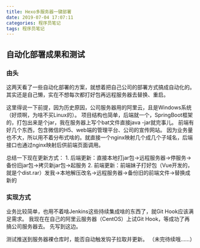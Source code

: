 ```yaml
---
title: Hexo多服务器一键部署
date: 2019-07-04 17:07:11
categories: 程序员笔记
tags: 程序员笔记
---
```

## 自动化部署成果和测试

### 由头

这两天看了一些自动化部署的方案，就想着把自己公司的部署方式搞成自动化的。其实还是自己懒，实在不想每次都打好包再远程服务器去替换、重启。

这里得说一下前提，因为历史原因，公司服务器用的阿里云，且是Windows系统（好烦啊，为啥不买Linux的）。
项目结构也简单，后端就一个，SpringBoot框架的，打包出来是个jar，我在服务器上写个bat文件直接java -jar就完事儿。
前端有好几个东西，包含微信的H5、web端的管理平台、公司的宣传网站。
因为业务量也不大，所以用不着分布式啥的。就直接一个nginx映射几个成几个子域名，后端接口也通过nginx映射后供前端页面调用。

总结一下现在更新方式：
    1. 后端更新：直接本地打jar包->远程服务器->停服务->备份旧jar包->拷贝新jar包->起服务
    2. 前端更新：前端妹子打好包（Vue开发的，就是个dist.rar）发我->本地解压改名->远程服务器->备份旧的前端文件->替换成新的

### 实现方式

业务比较简单，也用不着啥Jenkins这些持续集成啥的东西了，就Git Hook应该满足需求。
我现在在自己的阿里云服务器（CentOS）上试Git Hook，等成功了再搞公司服务器去。
先写到这边。

测试推送到服务器裸仓库时，能否自动触发钩子拉取并更新。
（未完待续哦……）
